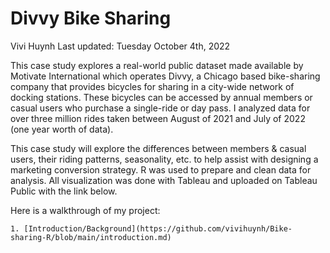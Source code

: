 # Divvy Bike Sharing
Vivi Huynh
Last updated: Tuesday October 4th, 2022

  This case study explores a real-world public dataset made available by Motivate International which operates Divvy, a Chicago based bike-sharing company that provides bicycles for sharing in a city-wide network of docking stations. These bicycles can be accessed by annual members or casual users who purchase a single-ride or day pass. I analyzed data for over three million rides taken between August of 2021 and July of 2022 (one year worth of data).

  This case study will explore the differences between members & casual users, their riding patterns, seasonality, etc. to help assist with designing a marketing conversion strategy. R was used to prepare and clean data for analysis. All visualization was done with Tableau and uploaded on Tableau Public with the link below.

  Here is a walkthrough of my project:
  
    1. [Introduction/Background](https://github.com/vivihuynh/Bike-sharing-R/blob/main/introduction.md)

